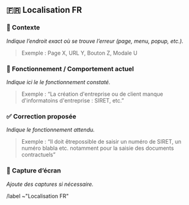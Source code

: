 ## 🇫🇷 Localisation FR

### 🔎 Contexte
_Indique l’endroit exact où se trouve l’erreur (page, menu, popup, etc.)._

> Exemple : Page X, URL Y, Bouton Z, Modale U

### 📝 Fonctionnement / Comportement actuel
_Indique ici le le fonctionnement constaté._

> Exemple : “La création d'entreprise ou de client manque d'informatoins d'entreprise : SIRET, etc.”

### ✅ Correction proposée
_Indique le fonctionnement attendu._

> Exemple : “Il doit êtrepossible de saisir un numéro de SIRET, un numéro blabla etc. notamment pour la saisie des documents contractuels”

### 📸 Capture d’écran
_Ajoute des captures si nécessaire._


/label ~"Localisation FR"